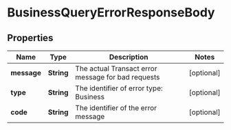 
# BusinessQueryErrorResponseBody

## Properties
Name | Type | Description | Notes
------------ | ------------- | ------------- | -------------
**message** | **String** | The actual Transact error message for bad requests |  [optional]
**type** | **String** | The identifier of error type: Business |  [optional]
**code** | **String** | The identifier of the error message |  [optional]



